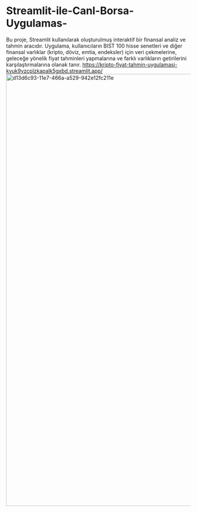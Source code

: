 # Streamlit-ile-Canl-Borsa-Uygulamas-
Bu proje, Streamlit kullanılarak oluşturulmuş interaktif bir finansal analiz ve tahmin aracıdır. Uygulama, kullanıcıların BIST 100 hisse senetleri ve diğer finansal varlıklar (kripto, döviz, emtia, endeksler) için veri çekmelerine, geleceğe yönelik fiyat tahminleri yapmalarına ve farklı varlıkların getirilerini karşılaştırmalarına olanak tanır.
https://kripto-fiyat-tahmin-uygulamasi-kyuk9yzcplzkapalk5gxbd.streamlit.app/
<img width="2783" height="1176" alt="d13d6c93-11e7-466a-a529-942e12fc211e" src="https://github.com/user-attachments/assets/f9475574-a67f-4706-805b-72310aacf61d" />
